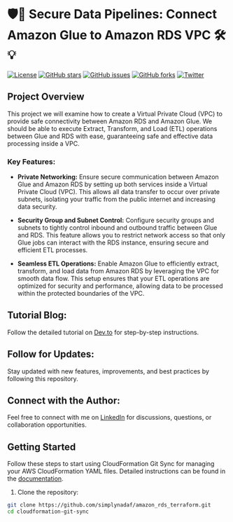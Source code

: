 # 🛡️🔗 Secure Data Pipelines: Connect Amazon Glue to Amazon RDS VPC 🛠️💡

[![License](https://img.shields.io/badge/license-MIT-blue.svg)](LICENSE)
[![GitHub stars](https://img.shields.io/github/stars/simplynadaf/git-sync-cloudformation.svg)](https://github.com/simplynadaf/amazon_rds_terraform/stargazers)
[![GitHub issues](https://img.shields.io/github/issues/simplynadaf/git-sync-cloudformation.svg)](https://github.com/simplynadaf/amazon_rds_terraform/issues)
[![GitHub forks](https://img.shields.io/github/forks/simplynadaf/git-sync-cloudformation.svg)](https://github.com/simplynadaf/amazon_rds_terraform/network)
[![Twitter](https://img.shields.io/twitter/url/https/github.com/simplynadaf/git-sync-cloudformation.svg?style=social)](https://twitter.com/intent/tweet?text=Check%20out%20this%20awesome%20project%20https://github.com/simplynadaf/git-sync-cloudformation)

## Project Overview

This project we will examine how to create a Virtual Private Cloud (VPC) to provide safe connectivity between Amazon RDS and Amazon Glue. We should be able to execute Extract, Transform, and Load (ETL) operations between Glue and RDS with ease, guaranteeing safe and effective data processing inside a VPC.

### Key Features:

- **Private Networking:** Ensure secure communication between Amazon Glue and Amazon RDS by setting up both services inside a Virtual Private Cloud (VPC). This allows all data transfer to occur over private subnets, isolating your traffic from the public internet and increasing data security.

- **Security Group and Subnet Control:** Configure security groups and subnets to tightly control inbound and outbound traffic between Glue and RDS. This feature allows you to restrict network access so that only Glue jobs can interact with the RDS instance, ensuring secure and efficient ETL processes.

- **Seamless ETL Operations:** Enable Amazon Glue to efficiently extract, transform, and load data from Amazon RDS by leveraging the VPC for smooth data flow. This setup ensures that your ETL operations are optimized for security and performance, allowing data to be processed within the protected boundaries of the VPC.

## Tutorial Blog:

Follow the detailed tutorial on [Dev.to](https://dev.to/aws-builders/streamlining-infrastructure-deployment-seamless-cloudformation-stack-deployment-with-git-sync-2hg5) for step-by-step instructions.

## Follow for Updates:

Stay updated with new features, improvements, and best practices by following this repository.

## Connect with the Author:

Feel free to connect with me on [LinkedIn](https://www.linkedin.com/in/sarvar04/) for discussions, questions, or collaboration opportunities.

## Getting Started

Follow these steps to start using CloudFormation Git Sync for managing your AWS CloudFormation YAML files. Detailed instructions can be found in the [documentation](docs/).

1. Clone the repository:

```bash
git clone https://github.com/simplynadaf/amazon_rds_terraform.git
cd cloudformation-git-sync
